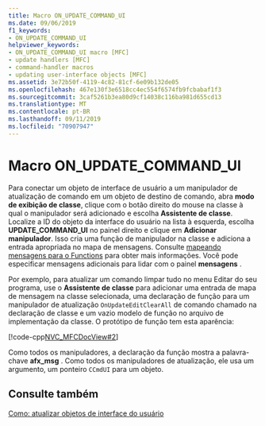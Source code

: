 ```yaml
---
title: Macro ON_UPDATE_COMMAND_UI
ms.date: 09/06/2019
f1_keywords:
- ON_UPDATE_COMMAND_UI
helpviewer_keywords:
- ON_UPDATE_COMMAND_UI macro [MFC]
- update handlers [MFC]
- command-handler macros
- updating user-interface objects [MFC]
ms.assetid: 3e72b50f-4119-4c82-81cf-6e09b132de05
ms.openlocfilehash: 467e130f3e6518cc4ec554f6574fb9fcbabaf1f3
ms.sourcegitcommit: 3caf5261b3ea80d9cf14038c116ba981d655cd13
ms.translationtype: MT
ms.contentlocale: pt-BR
ms.lasthandoff: 09/11/2019
ms.locfileid: "70907947"
---
```

# <a name="on_update_command_ui-macro"></a>Macro ON_UPDATE_COMMAND_UI

Para conectar um objeto de interface de usuário a um manipulador de atualização de comando em um objeto de destino de comando, abra **modo de exibição de classe**, clique com o botão direito do mouse na classe à qual o manipulador será adicionado e escolha **Assistente de classe**. Localize a ID do objeto da interface do usuário na lista à esquerda, escolha **UPDATE_COMMAND_UI** no painel direito e clique em **Adicionar manipulador**. Isso cria uma função de manipulador na classe e adiciona a entrada apropriada no mapa de mensagens. Consulte [mapeando mensagens para o Functions](../mfc/reference/mapping-messages-to-functions.md) para obter mais informações. Você pode especificar mensagens adicionais para lidar com o painel **mensagens** . 

Por exemplo, para atualizar um comando limpar tudo no menu Editar do seu programa, use o **Assistente de classe** para adicionar uma entrada de mapa de mensagem na classe selecionada, uma declaração de função para um manipulador de atualização `OnUpdateEditClearAll` de comando chamado na declaração de classe e um vazio modelo de função no arquivo de implementação da classe. O protótipo de função tem esta aparência:

[!code-cpp[NVC_MFCDocView#2](../mfc/codesnippet/cpp/on-update-command-ui-macro_1.h)]

Como todos os manipuladores, a declaração da função mostra a palavra-chave **afx_msg** . Como todos os manipuladores de atualização, ele usa um argumento, um ponteiro `CCmdUI` para um objeto.

## <a name="see-also"></a>Consulte também

[Como: atualizar objetos de interface do usuário](../mfc/how-to-update-user-interface-objects.md)
